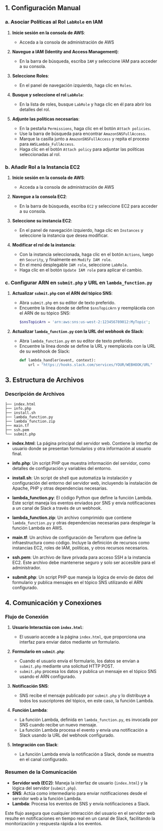 

## 1. Configuración Manual

### a. Asociar Políticas al Rol `LabRole` en IAM

1. **Inicie sesión en la consola de AWS**:
   - Acceda a la consola de administración de AWS

2. **Navegue a IAM (Identity and Access Management)**:
   - En la barra de búsqueda, escriba `IAM` y seleccione IAM para acceder a su consola.

3. **Seleccione Roles**:
   - En el panel de navegación izquierdo, haga clic en `Roles`.

4. **Busque y seleccione el rol `LabRole`**:
   - En la lista de roles, busque `LabRole` y haga clic en él para abrir los detalles del rol.

5. **Adjunte las políticas necesarias**:
   - En la pestaña `Permissions`, haga clic en el botón `Attach policies`.
   - Use la barra de búsqueda para encontrar `AmazonSNSFullAccess`.
   - Marque la casilla junto a `AmazonSNSFullAccess` y repita el proceso para `AWSLambda_FullAccess`.
   - Haga clic en el botón `Attach policy` para adjuntar las políticas seleccionadas al rol.

### b. Añadir Rol a la Instancia EC2

1. **Inicie sesión en la consola de AWS**:
   - Acceda a la consola de administración de AWS

2. **Navegue a la consola EC2**:
   - En la barra de búsqueda, escriba `EC2` y seleccione EC2 para acceder a su consola.

3. **Seleccione su instancia EC2**:
   - En el panel de navegación izquierdo, haga clic en `Instances` y seleccione la instancia que desea modificar.

4. **Modificar el rol de la instancia**:
   - Con la instancia seleccionada, haga clic en el botón `Actions`, luego en `Security`, y finalmente en `Modify IAM role`.
   - En el menú desplegable `IAM role`, seleccione `LabRole`.
   - Haga clic en el botón `Update IAM role` para aplicar el cambio.

### c. Configurar ARN en `submit.php` y URL en `lambda_function.py`

1. **Actualizar `submit.php` con el ARN del tópico SNS**:
   - Abra `submit.php` en su editor de texto preferido.
   - Encuentre la línea donde se define `$snsTopicArn` y reemplácela con el ARN de su tópico SNS:
     ```php
     $snsTopicArn = 'arn:aws:sns:us-west-2:123456789012:MyTopic';
     ```

2. **Actualizar `lambda_function.py` con la URL del webhook de Slack**:
   - Abra `lambda_function.py` en su editor de texto preferido.
   - Encuentre la línea donde se define la URL y reemplácela con la URL de su webhook de Slack:
     ```python
     def lambda_handler(event, context):
         url = "https://hooks.slack.com/services/YOUR/WEBHOOK/URL"
     ```

## 3. Estructura de Archivos

### Descripción de Archivos

```plaintext
├── index.html
├── info.php
├── install.sh
├── lambda_function.py
├── lambda_function.zip
├── main.tf
├── ssh.pem
└── submit.php
```

- **index.html**: La página principal del servidor web. Contiene la interfaz de usuario donde se presentan formularios y otra información al usuario final.

- **info.php**: Un script PHP que muestra información del servidor, como detalles de configuración y variables del entorno.

- **install.sh**: Un script de shell que automatiza la instalación y configuración del entorno del servidor web, incluyendo la instalación de Apache, PHP y otras dependencias necesarias.

- **lambda_function.py**: El código Python que define la función Lambda. Este script maneja los eventos enviados por SNS y envía notificaciones a un canal de Slack a través de un webhook.

- **lambda_function.zip**: Un archivo comprimido que contiene `lambda_function.py` y otras dependencias necesarias para desplegar la función Lambda en AWS.

- **main.tf**: Un archivo de configuración de Terraform que define la infraestructura como código. Incluye la definición de recursos como instancias EC2, roles de IAM, políticas, y otros recursos necesarios.

- **ssh.pem**: Un archivo de llave privada para acceso SSH a la instancia EC2. Este archivo debe mantenerse seguro y solo ser accesible para el administrador.

- **submit.php**: Un script PHP que maneja la lógica de envío de datos del formulario y publica mensajes en el tópico SNS utilizando el ARN configurado.

## 4. Comunicación y Conexiones

### Flujo de Conexión

1. **Usuario Interactúa con `index.html`**:
    - El usuario accede a la página `index.html`, que proporciona una interfaz para enviar datos mediante un formulario.

2. **Formulario en `submit.php`**:
    - Cuando el usuario envía el formulario, los datos se envían a `submit.php` mediante una solicitud HTTP POST.
    - `submit.php` procesa los datos y publica un mensaje en el tópico SNS usando el ARN configurado.

3. **Notificación SNS**:
    - SNS recibe el mensaje publicado por `submit.php` y lo distribuye a todos los suscriptores del tópico, en este caso, la función Lambda.

4. **Función Lambda**:
    - La función Lambda, definida en `lambda_function.py`, es invocada por SNS cuando recibe un nuevo mensaje.
    - La función Lambda procesa el evento y envía una notificación a Slack usando la URL del webhook configurado.

5. **Integración con Slack**:
    - La función Lambda envía la notificación a Slack, donde se muestra en el canal configurado.

### Resumen de la Comunicación

- **Servidor web (EC2)**: Maneja la interfaz de usuario (`index.html`) y la lógica del servidor (`submit.php`).
- **SNS**: Actúa como intermediario para enviar notificaciones desde el servidor web a la función Lambda.
- **Lambda**: Procesa los eventos de SNS y envía notificaciones a Slack.

Este flujo asegura que cualquier interacción del usuario en el servidor web resulte en notificaciones en tiempo real en un canal de Slack, facilitando la monitorización y respuesta rápida a los eventos.

